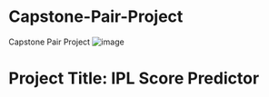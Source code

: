 # Capstone-Pair-Project
Capstone Pair Project
![image](https://github.com/MUHAMMAD145/Capstone-Pair-Project/assets/72031646/ea03c2d4-100d-4da1-a754-782470c8b822)

# Project Title: IPL Score Predictor


